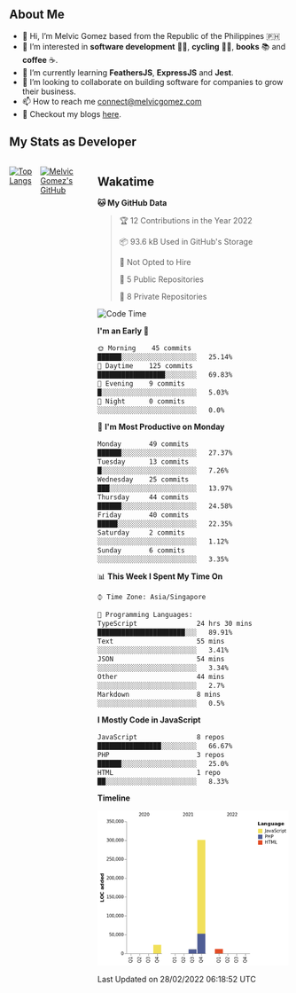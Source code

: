 ## About Me
- 👋 Hi, I’m Melvic Gomez based from the Republic of the Philippines 🇵🇭
- 👀 I’m interested in **software development** 👨‍💻, **cycling** 🚴‍♂️, **books** 📚 and **coffee** ☕. 
- 🌱 I’m currently learning **FeathersJS**, **ExpressJS** and **Jest**.
- 💞️ I’m looking to collaborate on building software for companies to grow their business.
- 📫 How to reach me <connect@melvicgomez.com>
- 📄 Checkout my blogs [here](https://melvicgomez.com/blogs).


## My Stats as Developer
<div style="display:inline-flex;">

<div style="margin-right:5px;">

[![Top Langs](https://github-readme-stats.vercel.app/api/top-langs/?username=melvicgomez&count_private=true&show_icons=true&bg_color=202124&title_color=D12A1E&icon_color=FAD127&text_color=ffffff)](https://melvicgomez.com)
</div>

[![Melvic Gomez's GitHub](https://github-readme-stats.vercel.app/api?username=melvicgomez&count_private=true&show_icons=true&bg_color=202124&title_color=D12A1E&icon_color=FAD127&text_color=ffffff)](https://github.com/melvicgomez)
<div>

## Wakatime
 
<!--START_SECTION:waka-->
**🐱 My GitHub Data** 

> 🏆 12 Contributions in the Year 2022
 > 
> 📦 93.6 kB Used in GitHub's Storage 
 > 
> 🚫 Not Opted to Hire
 > 
> 📜 5 Public Repositories 
 > 
> 🔑 8 Private Repositories  
 > 
 
![Code Time](http://img.shields.io/badge/Code%20Time-2%2C115%20hrs%2033%20mins-blue)

**I'm an Early 🐤** 

```text
🌞 Morning    45 commits     ██████░░░░░░░░░░░░░░░░░░░   25.14% 
🌆 Daytime    125 commits    █████████████████░░░░░░░░   69.83% 
🌃 Evening    9 commits      █░░░░░░░░░░░░░░░░░░░░░░░░   5.03% 
🌙 Night      0 commits      ░░░░░░░░░░░░░░░░░░░░░░░░░   0.0%

```
📅 **I'm Most Productive on Monday** 

```text
Monday       49 commits     ██████░░░░░░░░░░░░░░░░░░░   27.37% 
Tuesday      13 commits     █░░░░░░░░░░░░░░░░░░░░░░░░   7.26% 
Wednesday    25 commits     ███░░░░░░░░░░░░░░░░░░░░░░   13.97% 
Thursday     44 commits     ██████░░░░░░░░░░░░░░░░░░░   24.58% 
Friday       40 commits     █████░░░░░░░░░░░░░░░░░░░░   22.35% 
Saturday     2 commits      ░░░░░░░░░░░░░░░░░░░░░░░░░   1.12% 
Sunday       6 commits      ░░░░░░░░░░░░░░░░░░░░░░░░░   3.35%

```


📊 **This Week I Spent My Time On** 

```text
⌚︎ Time Zone: Asia/Singapore

💬 Programming Languages: 
TypeScript               24 hrs 30 mins      ██████████████████████░░░   89.91% 
Text                     55 mins             ░░░░░░░░░░░░░░░░░░░░░░░░░   3.41% 
JSON                     54 mins             ░░░░░░░░░░░░░░░░░░░░░░░░░   3.34% 
Other                    44 mins             ░░░░░░░░░░░░░░░░░░░░░░░░░   2.7% 
Markdown                 8 mins              ░░░░░░░░░░░░░░░░░░░░░░░░░   0.5%

```

**I Mostly Code in JavaScript** 

```text
JavaScript               8 repos             ████████████████░░░░░░░░░   66.67% 
PHP                      3 repos             ██████░░░░░░░░░░░░░░░░░░░   25.0% 
HTML                     1 repo              ██░░░░░░░░░░░░░░░░░░░░░░░   8.33%

```


**Timeline**

![Chart not found](https://raw.githubusercontent.com/melvicgomez/melvicgomez/main/charts/bar_graph.png) 


 Last Updated on 28/02/2022 06:18:52 UTC
<!--END_SECTION:waka-->

 <!---
melvicgomez/melvicgomez is a ✨ special ✨ repository because its `README.md` (this file) appears on your GitHub profile.
You can click the Preview link to take a look at your changes.
--->
